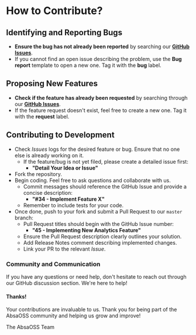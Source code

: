 # How to Contribute?

## **Identifying and Reporting Bugs**
* **Ensure the bug has not already been reported** by searching our **[GitHub Issues](https://github.com/AbsaOSS/jacoco-report/issues)**.
* If you cannot find an open issue describing the problem, use the **Bug report** template to open a new one. Tag it with the **bug** label.

## **Proposing New Features**

* **Check if the feature has already been requested** by searching through our **[GitHub Issues](https://github.com/AbsaOSS/jacoco-report/issues)**.
* If the feature request doesn't exist, feel free to create a new one. Tag it with the **request** label.

## **Contributing to Development**

* Check _Issues_ logs for the desired feature or bug. Ensure that no one else is already working on it.
    * If the feature/bug is not yet filed, please create a detailed issue first:
        * **"Detail Your Idea or Issue"**
* Fork the repository.
* Begin coding. Feel free to ask questions and collaborate with us.
    * Commit messages should reference the GitHub Issue and provide a concise description:
        * **"#34 - Implement Feature X"**
    * Remember to include tests for your code.
* Once done, push to your fork and submit a Pull Request to our `master` branch:
    * Pull Request titles should begin with the GitHub Issue number:
        * **"45 - Implementing New Analytics Feature"**
    * Ensure the Pull Request description clearly outlines your solution.
    * Add Release Notes comment describing implemented changes.
    * Link your PR to the relevant _Issue_.

### Community and Communication

If you have any questions or need help, don't hesitate to reach out through our GitHub discussion section. We're here to help!

#### Thanks!

Your contributions are invaluable to us. Thank you for being part of the AbsaOSS community and helping us grow and improve!

The AbsaOSS Team

